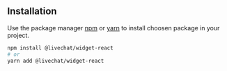 ## Installation

Use the package manager [npm](https://www.npmjs.com/) or [yarn](https://yarnpkg.com/) to install choosen package in your project.

```bash
npm install @livechat/widget-react
# or
yarn add @livechat/widget-react
```
